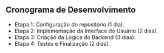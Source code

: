 ## Cronograma de Desenvolvimento
- Etapa 1: Configuração do repositório (1 dia).
- Etapa 2: Implementação da Interface do Usuário (2 dias).
- Etapa 3: Criação da Lógica do Backend (3 dias).
- Etapa 4: Testes e Finalização (2 dias).
